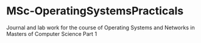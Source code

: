 # MSc-OperatingSystemsPracticals
Journal and lab work for the course of Operating Systems and Networks in Masters of Computer Science Part 1 
